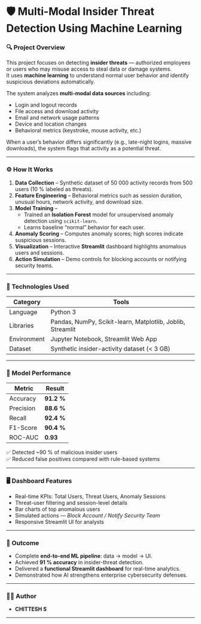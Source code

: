 # 🛡️ Multi-Modal Insider Threat Detection Using Machine Learning

### 🔍 Project Overview
This project focuses on detecting **insider threats** — authorized employees or users who may misuse access to steal data or damage systems.  
It uses **machine learning** to understand normal user behavior and identify suspicious deviations automatically.

The system analyzes **multi-modal data sources** including:
- Login and logout records  
- File access and download activity  
- Email and network usage patterns  
- Device and location changes  
- Behavioral metrics (keystroke, mouse activity, etc.)

When a user’s behavior differs significantly (e.g., late-night logins, massive downloads), the system flags that activity as a potential threat.

---

### ⚙️ How It Works

1. **Data Collection** – Synthetic dataset of 50 000 activity records from 500 users (10 % labeled as threats).  
2. **Feature Engineering** – Behavioral metrics such as session duration, unusual hours, network activity, and download size.  
3. **Model Training** –  
   - Trained an **Isolation Forest** model for unsupervised anomaly detection using `scikit-learn`.  
   - Learns baseline “normal” behavior for each user.  
4. **Anomaly Scoring** – Computes anomaly scores; high scores indicate suspicious sessions.  
5. **Visualization** – Interactive **Streamlit** dashboard highlights anomalous users and sessions.  
6. **Action Simulation** – Demo controls for blocking accounts or notifying security teams.

---

### 🧰 Technologies Used
| Category | Tools |
|-----------|-------|
| Language | Python 3 |
| Libraries | Pandas, NumPy, Scikit-learn, Matplotlib, Joblib, Streamlit |
| Environment | Jupyter Notebook, Streamlit Web App |
| Dataset | Synthetic insider-activity dataset (< 3 GB) |

---

### 🧪 Model Performance

| Metric | Result |
|--------|---------|
| Accuracy | **91.2 %** |
| Precision | **88.6 %** |
| Recall | **92.4 %** |
| F1-Score | **90.4 %** |
| ROC-AUC | **0.93** |

✅ Detected ~90 % of malicious insider users  
✅ Reduced false positives compared with rule-based systems  

---

### 🖥️ Dashboard Features
- Real-time KPIs: Total Users, Threat Users, Anomaly Sessions  
- Threat-user filtering and session-level details  
- Bar charts of top anomalous users  
- Simulated actions — *Block Account / Notify Security Team*  
- Responsive Streamlit UI for analysts  

---

### 🚀 Outcome
- Complete **end-to-end ML pipeline**: data → model → UI.  
- Achieved **91 % accuracy** in insider-threat detection.  
- Delivered a **functional Streamlit dashboard** for real-time analytics.  
- Demonstrated how AI strengthens enterprise cybersecurity defenses.

---

### 👩‍💻 Author
- **CHITTESH S**
  
---
